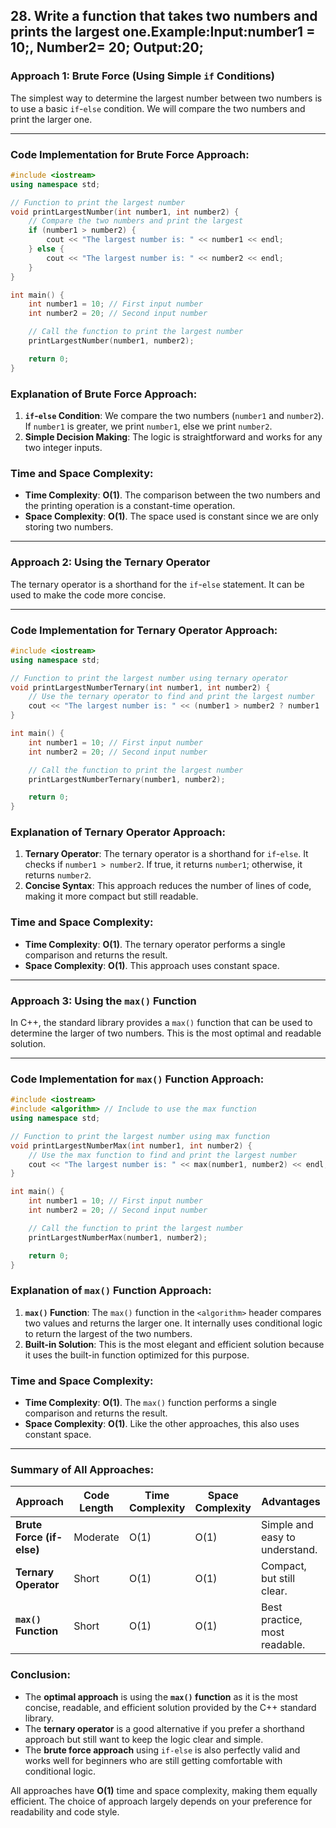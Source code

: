 ## 28. Write a function that takes two numbers and prints the largest one.Example:Input:number1 = 10;, Number2= 20; Output:20;


### **Approach 1: Brute Force (Using Simple `if` Conditions)**
The simplest way to determine the largest number between two numbers is to use a basic `if`-`else` condition. We will compare the two numbers and print the larger one.

---

### **Code Implementation for Brute Force Approach:**
```cpp
#include <iostream>
using namespace std;

// Function to print the largest number
void printLargestNumber(int number1, int number2) {
    // Compare the two numbers and print the largest
    if (number1 > number2) {
        cout << "The largest number is: " << number1 << endl;
    } else {
        cout << "The largest number is: " << number2 << endl;
    }
}

int main() {
    int number1 = 10; // First input number
    int number2 = 20; // Second input number

    // Call the function to print the largest number
    printLargestNumber(number1, number2);

    return 0;
}
```

### **Explanation of Brute Force Approach:**
1. **`if`-`else` Condition**: We compare the two numbers (`number1` and `number2`). If `number1` is greater, we print `number1`, else we print `number2`.
2. **Simple Decision Making**: The logic is straightforward and works for any two integer inputs.

### **Time and Space Complexity:**
- **Time Complexity**: **O(1)**. The comparison between the two numbers and the printing operation is a constant-time operation.
- **Space Complexity**: **O(1)**. The space used is constant since we are only storing two numbers.

---

### **Approach 2: Using the Ternary Operator**
The ternary operator is a shorthand for the `if`-`else` statement. It can be used to make the code more concise.

---

### **Code Implementation for Ternary Operator Approach:**
```cpp
#include <iostream>
using namespace std;

// Function to print the largest number using ternary operator
void printLargestNumberTernary(int number1, int number2) {
    // Use the ternary operator to find and print the largest number
    cout << "The largest number is: " << (number1 > number2 ? number1 : number2) << endl;
}

int main() {
    int number1 = 10; // First input number
    int number2 = 20; // Second input number

    // Call the function to print the largest number
    printLargestNumberTernary(number1, number2);

    return 0;
}
```

### **Explanation of Ternary Operator Approach:**
1. **Ternary Operator**: The ternary operator is a shorthand for `if`-`else`. It checks if `number1 > number2`. If true, it returns `number1`; otherwise, it returns `number2`.
2. **Concise Syntax**: This approach reduces the number of lines of code, making it more compact but still readable.

### **Time and Space Complexity:**
- **Time Complexity**: **O(1)**. The ternary operator performs a single comparison and returns the result.
- **Space Complexity**: **O(1)**. This approach uses constant space.

---

### **Approach 3: Using the `max()` Function**
In C++, the standard library provides a `max()` function that can be used to determine the larger of two numbers. This is the most optimal and readable solution.

---

### **Code Implementation for `max()` Function Approach:**
```cpp
#include <iostream>
#include <algorithm> // Include to use the max function
using namespace std;

// Function to print the largest number using max function
void printLargestNumberMax(int number1, int number2) {
    // Use the max function to find and print the largest number
    cout << "The largest number is: " << max(number1, number2) << endl;
}

int main() {
    int number1 = 10; // First input number
    int number2 = 20; // Second input number

    // Call the function to print the largest number
    printLargestNumberMax(number1, number2);

    return 0;
}
```

### **Explanation of `max()` Function Approach:**
1. **`max()` Function**: The `max()` function in the `<algorithm>` header compares two values and returns the larger one. It internally uses conditional logic to return the largest of the two numbers.
2. **Built-in Solution**: This is the most elegant and efficient solution because it uses the built-in function optimized for this purpose.

### **Time and Space Complexity:**
- **Time Complexity**: **O(1)**. The `max()` function performs a single comparison and returns the result.
- **Space Complexity**: **O(1)**. Like the other approaches, this also uses constant space.

---

### **Summary of All Approaches:**

| Approach                    | Code Length | Time Complexity | Space Complexity | Advantages                      |
|-----------------------------|-------------|-----------------|------------------|----------------------------------|
| **Brute Force (if-else)**    | Moderate    | O(1)            | O(1)             | Simple and easy to understand.  |
| **Ternary Operator**         | Short       | O(1)            | O(1)             | Compact, but still clear.       |
| **`max()` Function**         | Short       | O(1)            | O(1)             | Best practice, most readable.   |

### **Conclusion:**
- The **optimal approach** is using the **`max()` function** as it is the most concise, readable, and efficient solution provided by the C++ standard library.
- The **ternary operator** is a good alternative if you prefer a shorthand approach but still want to keep the logic clear and simple.
- The **brute force approach** using `if-else` is also perfectly valid and works well for beginners who are still getting comfortable with conditional logic.

All approaches have **O(1)** time and space complexity, making them equally efficient. The choice of approach largely depends on your preference for readability and code style.